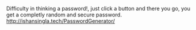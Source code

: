 Difficulty in thinking a password!, just click a button and there you go, you get a completly random and secure password.
http://ishansingla.tech/PasswordGenerator/
